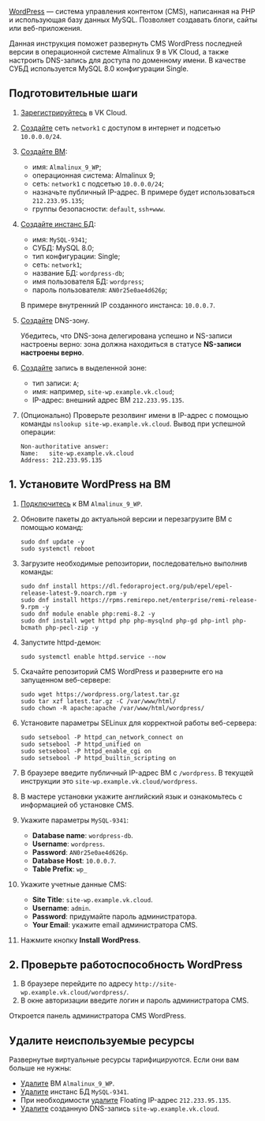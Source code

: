 [WordPress](https://wordpress.org) ― система управления контентом (CMS), написанная на PHP и использующая базу данных MySQL. Позволяет создавать блоги, сайты или веб-приложения.

Данная инструкция поможет развернуть CMS WordPress последней версии в операционной системе Almalinux 9 в VK Cloud, а также настроить DNS-запись для доступа по доменному имени. В качестве СУБД используется MySQL 8.0 конфигурации Single.

## Подготовительные шаги

1. [Зарегистрируйтесь](/ru/intro/start/account-registration) в VK Cloud.
1. [Создайте](/ru/networks/vnet/service-management/net#sozdanie_seti) сеть `network1` с доступом в интернет и подсетью `10.0.0.0/24`.
1. [Создайте ВМ](/ru/computing/iaas/service-management/vm/vm-create):

   - имя: `Almalinux_9_WP`;
   - операционная система: Almalinux 9;
   - сеть: `network1` с подсетью `10.0.0.0/24`;
   - назначьте публичный IP-адрес. В примере будет использоваться `212.233.95.135`;
   - группы безопасности: `default`, `ssh+www`.

1. [Создайте инстанс БД](/ru/dbs/dbaas/service-management/create/create-single-replica):

   - имя: `MySQL-9341`;
   - СУБД: MySQL 8.0;
   - тип конфигурации: Single;
   - сеть: `network1`;
   - название БД: `wordpress-db`;
   - имя пользователя БД: `wordpress`;
   - пароль пользователя: `AN0r25e0ae4d626p`;

   В примере внутренний IP созданного инстанса: `10.0.0.7`.

1. [Создайте](/ru/networks/dns/publicdns#sozdanie_dns_zony) DNS-зону.

   <warn>

   Убедитесь, что DNS-зона делегирована успешно и NS-записи настроены верно: зона должна находиться в статусе **NS-записи настроены верно**.

   </warn>

1. [Создайте](/ru/networks/dns/publicdns#dobavlenie_resursnyh_zapisey) запись в выделенной зоне:

   - тип записи: `A`;
   - имя: например, `site-wp.example.vk.cloud`;
   - IP-адрес: внешний адрес ВМ `212.233.95.135`.

1. (Опционально) Проверьте резолвинг имени в IP-адрес с помощью команды `nslookup site-wp.example.vk.cloud`. Вывод при успешной операции:

   ```console
   Non-authoritative answer:
   Name:   site-wp.example.vk.cloud
   Address: 212.233.95.135
   ```

## 1. Установите WordPress на ВМ

1. [Подключитесь](/ru/computing/iaas/service-management/vm/vm-connect/vm-connect-nix) к ВМ `Almalinux_9_WP`.
1. Обновите пакеты до актуальной версии и перезагрузите ВМ с помощью команд:

   ```console
   sudo dnf update -y
   sudo systemctl reboot
   ```

1. Загрузите необходимые репозитории, последовательно выполнив команды:

   ```console
   sudo dnf install https://dl.fedoraproject.org/pub/epel/epel-release-latest-9.noarch.rpm -y
   sudo dnf install https://rpms.remirepo.net/enterprise/remi-release-9.rpm -y
   sudo dnf module enable php:remi-8.2 -y
   sudo dnf install wget httpd php php-mysqlnd php-gd php-intl php-bcmath php-pecl-zip -y
   ```

1. Запустите httpd-демон:

   ```console
   sudo systemctl enable httpd.service --now
   ```

1. Скачайте репозиторий CMS WordPress и разверните его на запущенном веб-сервере:

   ```console
   sudo wget https://wordpress.org/latest.tar.gz
   sudo tar xzf latest.tar.gz -C /var/www/html/
   sudo chown -R apache:apache /var/www/html/wordpress/
   ```

1. Установите параметры SELinux для корректной работы веб-сервера:

   ```console
   sudo setsebool -P httpd_can_network_connect on
   sudo setsebool -P httpd_unified on
   sudo setsebool -P httpd_enable_cgi on
   sudo setsebool -P httpd_builtin_scripting on
   ```

1. В браузере введите публичный IP-адрес ВМ с `/wordpress`. В текущей инструкции это `site-wp.example.vk.cloud/wordpress`.
1. В мастере установки укажите английский язык и ознакомьтесь с информацией об установке CMS.
1. Укажите параметры `MySQL-9341`:

   - **Database name**: `wordpress-db`.
   - **Username**: `wordpress`.
   - **Password**: `AN0r25e0ae4d626p`.
   - **Database Host**: `10.0.0.7`.
   - **Table Prefix**: `wp_`

1. Укажите учетные данные CMS:

   - **Site Title**: `site-wp.example.vk.cloud`.
   - **Username**: `admin`.
   - **Password**: придумайте пароль администратора.
   - **Your Email**: укажите email администратора CMS.

1. Нажмите кнопку **Install WordPress**.

## 2. Проверьте работоспособность WordPress

1. В браузере перейдите по адресу `http://site-wp.example.vk.cloud/wordpress/`.
1. В окне авторизации введите логин и пароль администратора CMS.

Откроется панель администратора CMS WordPress.

## Удалите неиспользуемые ресурсы

Развернутые виртуальные ресурсы тарифицируются. Если они вам больше не нужны:

- [Удалите](/ru/computing/iaas/service-management/vm/vm-manage#delete_vm) ВМ `Almalinux_9_WP`.
- [Удалите](/ru/dbs/dbaas/service-management/manage-instance/mysql#udalenie_instansa_bd_ili_ego_hostov) инстанс БД `MySQL-9341`.
- При необходимости [удалите](/ru/networks/vnet/service-management/ip/floating-ip#delete) Floating IP-адрес `212.233.95.135`.
- [Удалите](/ru/networks/dns/publicdns#udalenie_resursnyh_zapisey) созданную DNS-запись `site-wp.example.vk.cloud`.

